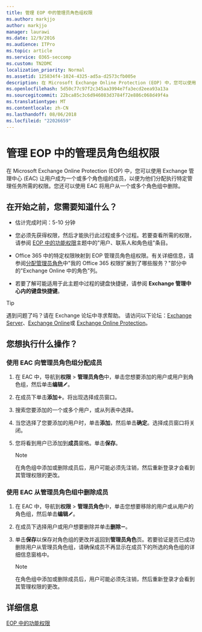 ```yaml
---
title: 管理 EOP 中的管理员角色组权限
ms.author: markjjo
author: markjjo
manager: laurawi
ms.date: 12/9/2016
ms.audience: ITPro
ms.topic: article
ms.service: O365-seccomp
ms.custom: TN2DMC
localization_priority: Normal
ms.assetid: 125834f4-1024-4325-ad5a-d2573cfb005e
description: 在 Microsoft Exchange Online Protection (EOP) 中，您可以使用 Exchange 管理中心 (EAC) 让用户成为一个或多个角色组的成员，以便为他们分配执行特定管理任务所需的权限。您还可以使用 EAC 将用户从一个或多个角色组中删除。
ms.openlocfilehash: 5d50c77c97f2c345aa3994e7fa3ecd2eea93a13a
ms.sourcegitcommit: 22bca85c3c6d946083d3784f72e886c068d49f4a
ms.translationtype: MT
ms.contentlocale: zh-CN
ms.lasthandoff: 08/06/2018
ms.locfileid: "22026659"
---
```

# <a name="manage-admin-role-group-permissions-in-eop"></a>管理 EOP 中的管理员角色组权限
  
在 Microsoft Exchange Online Protection (EOP) 中，您可以使用 Exchange 管理中心 (EAC) 让用户成为一个或多个角色组的成员，以便为他们分配执行特定管理任务所需的权限。您还可以使用 EAC 将用户从一个或多个角色组中删除。
  
## <a name="what-do-you-need-to-know-before-you-begin"></a>在开始之前，您需要知道什么？

- 估计完成时间：5-10 分钟
    
- 您必须先获得权限，然后才能执行此过程或多个过程。若要查看所需的权限，请参阅 [EOP 中的功能权限](feature-permissions-in-eop.md)主题中的"用户、联系人和角色组"条目。 
    
- Office 365 中的特定权限映射到 EOP 管理员角色组权限。有关详细信息，请参阅[分配管理员角色](https://go.microsoft.com/fwlink/p/?LinkId=286708)中"我的 Office 365 权限扩展到了哪些服务？"部分中的"Exchange Online 中的角色"列。
    
- 若要了解可能适用于此主题中过程的键盘快捷键，请参阅 **Exchange 管理中心内的键盘快捷键**。
    
> [!TIP]
> 遇到问题了吗？请在 Exchange 论坛中寻求帮助。 请访问以下论坛：[Exchange Server](https://go.microsoft.com/fwlink/p/?linkId=60612)、[Exchange Online](https://go.microsoft.com/fwlink/p/?linkId=267542)或 [Exchange Online Protection](https://go.microsoft.com/fwlink/p/?linkId=285351)。 
  
## <a name="what-do-you-want-to-do"></a>您想执行什么操作？

### <a name="use-the-eac-to-assign-members-to-admin-role-groups"></a>使用 EAC 向管理员角色组分配成员

1. 在 EAC 中，导航到**权限** \> **管理员角色**中，单击您想要添加的用户或用户到角色组，然后单击**编辑**![编辑图标](../media/ITPro-EAC-EditIcon.png)。
    
2. 在成员下单击**添加**![添加图标](../media/ITPro-EAC-AddIcon.png)。将出现选择成员窗口。
    
3. 搜索您要添加的一个或多个用户，或从列表中选择。
    
4. 当您选择了您要添加的用户时，单击**添加**，然后单击**确定**。选择成员窗口将关闭。
    
5. 您将看到用户已添加到**成员**窗格。单击**保存**。
    
    > [!NOTE]
    > 在角色组中添加或删除成员后，用户可能必须先注销，然后重新登录才会看到其管理权限的更改。 
  
### <a name="use-the-eac-to-remove-members-from-admin-role-groups"></a>使用 EAC 从管理员角色组中删除成员

1. 在 EAC 中，导航到**权限** \> **管理员角色**中，单击您想要移除的用户或从用户的角色组，然后单击**编辑**![编辑图标](../media/ITPro-EAC-EditIcon.png)。
    
2. 在成员下选择用户或用户想要删除并单击**删除**![删除图标](../media/ITPro-EAC-RemoveIcon.png)。
    
3. 单击**保存**以保存对角色组的更改并返回到**管理员角色**页。若要验证是否已成功删除用户从管理员角色组，请确保成员不再显示在成员下的所选的角色组的详细信息窗格中。 
    
    > [!NOTE]
    > 在角色组中添加或删除成员后，用户可能必须先注销，然后重新登录才会看到其管理权限的更改。 
  
## <a name="for-more-information"></a>详细信息

[EOP 中的功能权限](feature-permissions-in-eop.md)
  

